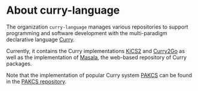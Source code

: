 # About curry-language

The organization `curry-language` manages various repositories
to support programming and software development with
the multi-paradigm declarative language
[Curry](https://www.curry-lang.org).

Currently, it contains the Curry implementations
[KiCS2](http://www.curry-lang.org/kics2) and
[Curry2Go](http://www.curry-lang.org/curry2go)
as well as the implementation of
[Masala](https://cpm.curry-lang.org/masala/),
the web-based repository of Curry packages.

Note that the implementation of popular Curry system
[PAKCS](http://www.curry-lang.org/pakcs)
can be found in the
[PAKCS repository](https://github.com/cau-placc/pakcs).
